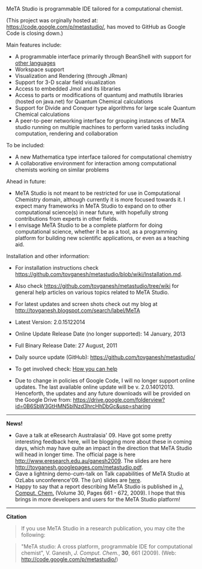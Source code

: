 MeTA Studio is programmable IDE tailored for a computational chemist.

(This project was orginally hosted at: https://code.google.com/p/metastudio/, has moved to GitHub as Google Code is closing down.)

Main features include:

  * A programmable interface primarily through BeanShell with support for  [other languages](https://github.com/tovganesh/metastudio/blob/wiki/ProjectHome.md)
  * Workspace support
  * Visualization and Rendering (through JRman)
  * Support for 3-D scalar field visualization
  * Access to embedded Jmol and its libraries
  * Access to parts or modifications of quantumj and mathutils libraries (hosted on java.net) for Quantum Chemical calculations
  * Support for Divide and Conquer type algorithms for large scale Quantum Chemical calculations
  * A peer-to-peer networking interface for grouping instances of MeTA studio running on multiple machines to perform varied tasks including computation, rendering and collaboration

To be included:

  * A new Mathematica type interface tailored for computational chemistry
  * A collaborative environment for interaction among computational chemists working on similar problems


Ahead in future:

  * MeTA Studio is not meant to be restricted for use in Computational Chemistry domain, although currently it is more focused towards it. I expect many frameworks in MeTA Studio to expand on to other computational science(s) in near future, with hopefully strong contributions from experts in other fields.
  * I envisage MeTA Studio to be a complete platform for doing computational science, whether it be as a tool, as a programming platform for building new scientific applications, or even as a teaching aid.


Installation and other information:

  * For installation instructions check https://github.com/tovganesh/metastudio/blob/wiki/Installation.md.
  * Also check https://github.com/tovganesh/metastudio/tree/wiki for general help articles on various topics related to MeTA Studio.
  * For latest updates and screen shots check out my blog at http://tovganesh.blogspot.com/search/label/MeTA

  * Latest Version: 2.0.15122014
  * Online Update Release Date (no longer supported): 14 January, 2013
  * Full Binary Release Date: 27 August, 2011
  * Daily source update (GitHub): https://github.com/tovganesh/metastudio/
  * To get involved check: [How you can help](https://github.com/tovganesh/metastudio/blob/wiki/HelpNeeded.md)
  * Due to change in policies of Google Code, I will no longer support online updates. The last available online update will be v. 2.0.14012013. Henceforth, the updates and any future downloads will be provided on the Google Drive from: https://drive.google.com/folderview?id=0B6SbW3GtHMN5blNzd3hrcHhDbGc&usp=sharing


---


**News!**
  * Gave a talk at eResearch Australasia' 09. Have got some pretty interesting feedback here, will be blogging more about these in coming days, which may have quite an impact in the direction that MeTA Studio will head in longer time. The official page is here http://www.eresearch.edu.au/ganesh2009. The slides are here http://tovganesh.googlepages.com/metastudio.pdf.
  * Gave a lightning demo-cum-talk on Talk capabilities of MeTA Studio at OzLabs unconference'09. The (un) slides are [here](http://tovganesh.googlepages.com/meta-for-talk.pdf).
  * Happy to say that a report describing MeTA Studio is published in [J. Comput. Chem.](http://doi.wiley.com/10.1002/jcc.21088) (Volume 30, Pages 661 - 672, 2009). I hope that this brings in more developers and users for the MeTA Studio platform!


---


**Citation**
> If you use MeTA Studio in a research publication, you may cite the following:

> "MeTA studio: A cross platform, programmable IDE for computational chemist", V. Ganesh, _J. Comput. Chem._, **30**, 661 (2009). (Web: http://code.google.com/p/metastudio/)



